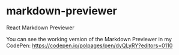 # markdown-previewer
React Markdown Previewer

You can see the working version of the Markdown Previewer in my CodePen: https://codepen.io/polpages/pen/dyQLyRY?editors=0110
